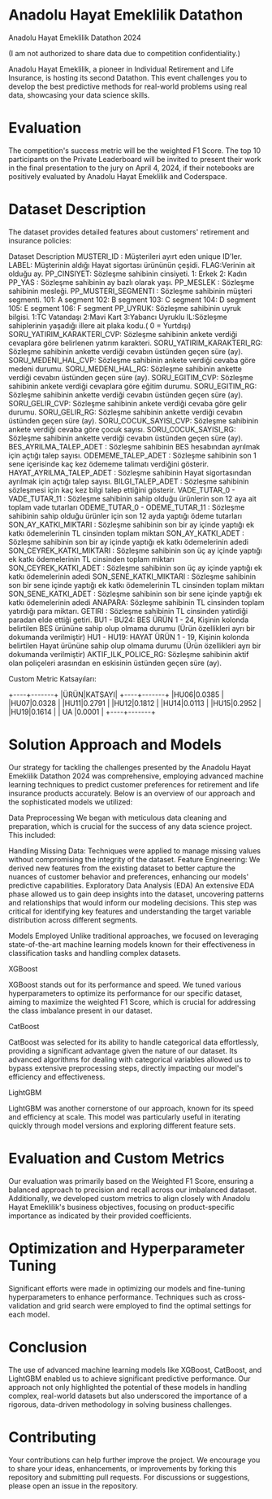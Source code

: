 # Anadolu Hayat Emeklilik Datathon
Anadolu Hayat Emeklilik Datathon 2024

(I am not authorized to share data due to competition confidentiality.)

Anadolu Hayat Emeklilik, a pioneer in Individual Retirement and Life Insurance, is hosting its second Datathon. This event challenges you to develop the best predictive methods for real-world problems using real data, showcasing your data science skills.

# Evaluation

The competition's success metric will be the weighted F1 Score. The top 10 participants on the Private Leaderboard will be invited to present their work in the final presentation to the jury on April 4, 2024, if their notebooks are positively evaluated by Anadolu Hayat Emeklilik and Coderspace.

# Dataset Description

The dataset provides detailed features about customers' retirement and insurance policies:

Dataset Description
  MUSTERI_ID : Müşterileri ayırt eden unique ID'ler.
  LABEL: Müşterinin aldığı Hayat sigortası ürününün çeşidi.
  FLAG:Verinin ait olduğu ay.
  PP_CINSIYET: Sözleşme sahibinin cinsiyeti.
  1: Erkek
  2: Kadın
  PP_YAS : Sözleşme sahibinin ay bazlı olarak yaşı.
  PP_MESLEK : Sözleşme sahibinin mesleği.
  PP_MUSTERI_SEGMENTI : Sözleşme sahibinin müşteri segmenti.
  101: A segment
  102: B segment
  103: C segment
  104: D segment
  105: E segment
  106: F segment
  PP_UYRUK: Sözleşme sahibinin uyruk bilgisi.
  1:TC Vatandaşı
  2:Mavi Kart
  3:Yabancı Uyruklu
  IL:Sözleşme sahiplerinin yaşadığı illere ait plaka kodu.( 0 = Yurtdışı)
  SORU_YATIRIM_KARAKTERI_CVP: Sözleşme sahibinin ankete verdiği cevaplara göre belirlenen yatırım karakteri.
  SORU_YATIRIM_KARAKTERI_RG: Sözleşme sahibinin ankette verdiği cevabın üstünden geçen süre (ay).
  SORU_MEDENI_HAL_CVP: Sözleşme sahibinin ankete verdiği cevaba göre medeni durumu.
  SORU_MEDENI_HAL_RG: Sözleşme sahibinin ankette verdiği cevabın üstünden geçen süre (ay).
  SORU_EGITIM_CVP: Sözleşme sahibinin ankete verdiği cevaplara göre eğitim durumu.
  SORU_EGITIM_RG: Sözleşme sahibinin ankette verdiği cevabın üstünden geçen süre (ay).
  SORU_GELIR_CVP: Sözleşme sahibinin ankete verdiği cevaba göre gelir durumu.
  SORU_GELIR_RG: Sözleşme sahibinin ankette verdiği cevabın üstünden geçen süre (ay).
  SORU_COCUK_SAYISI_CVP: Sözleşme sahibinin ankete verdiği cevaba göre çocuk sayısı.
  SORU_COCUK_SAYISI_RG: Sözleşme sahibinin ankette verdiği cevabın üstünden geçen süre (ay).
  BES_AYRILMA_TALEP_ADET : Sözleşme sahibinin BES hesabından ayrılmak için açtığı talep sayısı.
  ODEMEME_TALEP_ADET : Sözleşme sahibinin son 1 sene içerisinde kaç kez ödememe talimatı verdiğini gösterir.
  HAYAT_AYRILMA_TALEP_ADET : Sözleşme sahibinin Hayat sigortasından ayrılmak için açtığı talep sayısı.
  BILGI_TALEP_ADET : Sözleşme sahibinin sözleşmesi için kaç kez bilgi talep ettiğini gösterir.
  VADE_TUTAR_0 - VADE_TUTAR_11 : Sözleşme sahibinin sahip olduğu ürünlerin son 12 aya ait toplam vade tutarları
  ODEME_TUTAR_0 - ODEME_TUTAR_11 : Sözleşme sahibinin sahip olduğu ürünler için son 12 ayda yaptığı ödeme tutarları
  SON_AY_KATKI_MIKTARI : Sözleşme sahibinin son bir ay içinde yaptığı ek katkı ödemelerinin TL cinsinden toplam miktarı
  SON_AY_KATKI_ADET : Sözleşme sahibinin son bir ay içinde yaptığı ek katkı ödemelerinin adedi
  SON_CEYREK_KATKI_MIKTARI : Sözleşme sahibinin son üç ay içinde yaptığı ek katkı ödemelerinin TL cinsinden toplam miktarı
  SON_CEYREK_KATKI_ADET : Sözleşme sahibinin son üç ay içinde yaptığı ek katkı ödemelerinin adedi
  SON_SENE_KATKI_MIKTARI : Sözleşme sahibinin son bir sene içinde yaptığı ek katkı ödemelerinin TL cinsinden toplam miktarı
  SON_SENE_KATKI_ADET : Sözleşme sahibinin son bir sene içinde yaptığı ek katkı ödemelerinin adedi
  ANAPARA: Sözleşme sahibinin TL cinsinden toplam yatırdığı para miktarı.
  GETIRI : Sözleşme sahibinin TL cinsinden yatirdiği paradan elde ettiği getiri.
  BU1 - BU24: BES ÜRÜN 1 - 24, Kişinin kolonda belirtilen BES ürününe sahip olup olmama durumu (Ürün özellikleri ayrı bir dokumanda verilmiştir)
  HU1 - HU19: HAYAT ÜRÜN 1 - 19, Kişinin kolonda belirtilen Hayat ürününe sahip olup olmama durumu (Ürün özellikleri ayrı bir dokumanda verilmiştir)
  AKTIF_ILK_POLICE_RG: Sözleşme sahibinin aktif olan poliçeleri arasından en eskisinin üstünden geçen süre (ay).
  
  Custom Metric Katsayıları:
  
  +----+-------+
  |ÜRÜN|KATSAYI|
  +----+-------+
  |HU06|0.0385 |
  |HU07|0.0328 |
  |HU11|0.2791 |
  |HU12|0.1812 |
  |HU14|0.0113 |
  |HU15|0.2952 |
  |HU19|0.1614 |
  | UA |0.0001 |
  +----+-------+


# Solution Approach and Models

Our strategy for tackling the challenges presented by the Anadolu Hayat Emeklilik Datathon 2024 was comprehensive, employing advanced machine learning techniques to predict customer preferences for retirement and life insurance products accurately. Below is an overview of our approach and the sophisticated models we utilized:

Data Preprocessing
We began with meticulous data cleaning and preparation, which is crucial for the success of any data science project. This included:

Handling Missing Data: Techniques were applied to manage missing values without compromising the integrity of the dataset.
Feature Engineering: We derived new features from the existing dataset to better capture the nuances of customer behavior and preferences, enhancing our models' predictive capabilities.
Exploratory Data Analysis (EDA)
An extensive EDA phase allowed us to gain deep insights into the dataset, uncovering patterns and relationships that would inform our modeling decisions. This step was critical for identifying key features and understanding the target variable distribution across different segments.

Models Employed
Unlike traditional approaches, we focused on leveraging state-of-the-art machine learning models known for their effectiveness in classification tasks and handling complex datasets.

XGBoost

XGBoost stands out for its performance and speed. We tuned various hyperparameters to optimize its performance for our specific dataset, aiming to maximize the weighted F1 Score, which is crucial for addressing the class imbalance present in our dataset.

CatBoost

CatBoost was selected for its ability to handle categorical data effortlessly, providing a significant advantage given the nature of our dataset. Its advanced algorithms for dealing with categorical variables allowed us to bypass extensive preprocessing steps, directly impacting our model's efficiency and effectiveness.

LightGBM

LightGBM was another cornerstone of our approach, known for its speed and efficiency at scale. This model was particularly useful in iterating quickly through model versions and exploring different feature sets.

# Evaluation and Custom Metrics
Our evaluation was primarily based on the Weighted F1 Score, ensuring a balanced approach to precision and recall across our imbalanced dataset. Additionally, we developed custom metrics to align closely with Anadolu Hayat Emeklilik's business objectives, focusing on product-specific importance as indicated by their provided coefficients.

# Optimization and Hyperparameter Tuning
Significant efforts were made in optimizing our models and fine-tuning hyperparameters to enhance performance. Techniques such as cross-validation and grid search were employed to find the optimal settings for each model.

# Conclusion
The use of advanced machine learning models like XGBoost, CatBoost, and LightGBM enabled us to achieve significant predictive performance. Our approach not only highlighted the potential of these models in handling complex, real-world datasets but also underscored the importance of a rigorous, data-driven methodology in solving business challenges.

# Contributing

Your contributions can help further improve the project. We encourage you to share your ideas, enhancements, or improvements by forking this repository and submitting pull requests. For discussions or suggestions, please open an issue in the repository.
